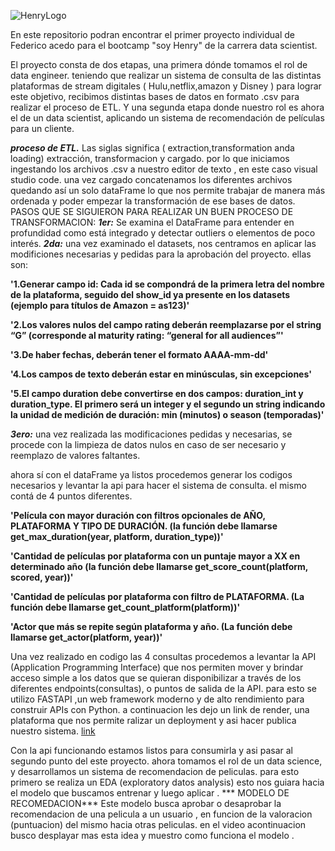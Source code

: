 ![HenryLogo](https://d31uz8lwfmyn8g.cloudfront.net/Assets/logo-henry-white-lg.png)

 En este repositorio podran encontrar el primer proyecto individual de Federico acedo para el bootcamp "soy Henry" de la carrera data scientist.

El proyecto consta de dos etapas, una primera dónde tomamos el rol de data engineer. teniendo que realizar un sistema de consulta de las distintas plataformas de stream digitales ( Hulu,netflix,amazon y Disney ) para lograr este objetivo, recibimos distintas bases de datos en formato .csv para realizar el proceso de ETL.
Y una segunda etapa donde nuestro rol es ahora el de un data scientist, aplicando un sistema de recomendación de películas para un cliente.

***proceso de ETL.***
Las siglas significa ( extraction,transformation anda loading) extracción, transformacion y cargado.
por lo que iniciamos ingestando los archivos .csv  a nuestro editor de texto , en este caso visual studio code.
una vez cargado concatenamos los diferentes archivos quedando así un solo dataFrame lo que nos permite trabajar de manera más ordenada y poder empezar  la transformación de ese bases de datos. 
PASOS QUE SE SIGUIERON PARA REALIZAR UN BUEN PROCESO DE TRANSFORMACION:
***1er:***  Se examina el DataFrame para entender en profundidad como está integrado y detectar outliers o elementos de poco interés.
***2da:*** una vez examinado el datasets, nos centramos en aplicar las modificiones necesarias y pedidas para la aprobación del proyecto.
ellas son: 

**'1.Generar campo id: Cada id se compondrá de la primera letra del nombre de la plataforma, seguido del show_id ya presente en los datasets (ejemplo para títulos de Amazon = as123)'**

**'2.Los valores nulos del campo rating deberán reemplazarse por el string “G” (corresponde al maturity rating: “general for all audiences”'**

**'3.De haber fechas, deberán tener el formato AAAA-mm-dd'**

**'4.Los campos de texto deberán estar en minúsculas, sin excepciones'**

**'5.El campo duration debe convertirse en dos campos: duration_int y duration_type. El primero será un integer y el segundo un string indicando la unidad de medición de duración: min (minutos) o season (temporadas)'**

***3ero:*** una vez realizada las modificaciones pedidas y necesarias, se procede con la limpieza de datos nulos en caso de ser necesario y reemplazo de valores faltantes.

ahora sí con el dataFrame ya listos procedemos generar los codigos necesarios y levantar la api para hacer el sistema de consulta.
el mismo contá de 4 puntos diferentes.

**'Película con mayor duración con filtros opcionales de AÑO, PLATAFORMA Y TIPO DE DURACIÓN. (la función debe llamarse get_max_duration(year, platform, duration_type))'**

**'Cantidad de películas por plataforma con un puntaje mayor a XX en determinado año (la función debe llamarse get_score_count(platform, scored, year))'**

**'Cantidad de películas por plataforma con filtro de PLATAFORMA. (La función debe llamarse get_count_platform(platform))'**

**'Actor que más se repite según plataforma y año. (La función debe llamarse get_actor(platform, year))'**

Una vez realizado en codigo las 4 consultas procedemos a levantar la API (Application Programming Interface) que nos permiten mover y brindar acceso simple a los datos que se quieran disponibilizar a través de los diferentes endpoints(consultas), o puntos de salida de la API. para esto se utilizo FASTAPI ,un web framework moderno y de alto rendimiento para construir APIs con Python. a continuacion les dejo un link de render, una plataforma que nos permite ralizar un deployment y asi hacer publica nuestro sistema. [link](https://pi1fa.onrender.com)

Con la api funcionando estamos listos para consumirla y asi pasar al segundo punto del este proyecto.
ahora tomamos el rol de un data science, y desarrollamos un sistema de recomendacion de peliculas.
para esto primero se realiza un EDA (exploratory datos analysis) esto nos guiara hacia el modelo que buscamos entrenar y luego aplicar .
*** MODELO DE RECOMEDACION***
Este modelo busca aprobar o desaprobar la recomendacion de una pelicula a un usuario , en funcion de la valoracion (puntuacion) del mismo hacia otras peliculas. en el video acontinuacion busco desplayar mas esta idea y muestro como funciona el modelo .

